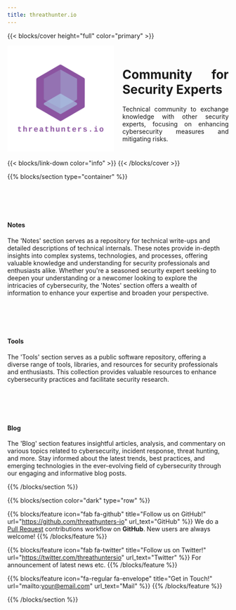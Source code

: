 ```yaml
---
title: threathunter.io
---
```


{{< blocks/cover height="full" color="primary" >}}
<div style="display: flex; align-items: center;">
    <div style="flex: 1; margin-right: 20px;">
        <img src="images/logo_transparent.png" alt="Description of the image" style="max-width: 100%; height: auto;">
    </div>
    <div style="flex: 1; text-align: justify;">
        <h1>Community for Security Experts</h1>
        <p>Technical community to exchange knowledge with other security experts, focusing on enhancing cybersecurity measures and mitigating risks.</p>
    </div>
</div>

{{< blocks/link-down color="info" >}}
{{< /blocks/cover >}}


{{% blocks/section type="container" %}}
<div class="body-container push-up">
  <div class="container">
    <div class="row">
      <div class="col-lg-4">        
        <div class="card-shadow">
          <i class="fa-solid fa-clipboard" style="font-size: 50px; margin-right: 30px;"></i>
          <h4 class="section-text-bold">Notes</h4>
          <p class="section-text">
           The 'Notes' section serves as a repository for technical write-ups and detailed descriptions of technical internals. These notes provide in-depth insights into complex systems, technologies, and processes, offering valuable knowledge and understanding for security professionals and enthusiasts alike. Whether you're a seasoned security expert seeking to deepen your understanding or a newcomer looking to explore the intricacies of cybersecurity, the 'Notes' section offers a wealth of information to enhance your expertise and broaden your perspective.
          </p>
        </div>
      </div>
      <div class="col-lg-4">  
        <div class="card-shadow">
        <i class="fa-solid fa-gear" style="font-size: 50px; margin-right: 30px;"></i>
          <h4 class="section-text-bold">Tools</h4>
          <p class="section-text">
            The 'Tools' section serves as a public software repository, offering a diverse range of tools, libraries, and resources for security professionals and enthusiasts. This collection provides valuable resources to enhance cybersecurity practices and facilitate security research.
          </p>
        </div>
      </div>
      <div class="col-lg-4">        
        <div class="card-shadow">
        <i class="fa-brands fa-blogger" style="font-size: 50px; margin-right: 30px;"></i>
          <h4 class="section-text-bold">Blog</h4>
          <p class="section-text">
            The 'Blog' section features insightful articles, analysis, and commentary on various topics related to cybersecurity, incident response, threat hunting, and more. Stay informed about the latest trends, best practices, and emerging technologies in the ever-evolving field of cybersecurity through our engaging and informative blog posts.
          </p>
        </div>
      </div>
    </div>
  </div>
</div>
{{% /blocks/section %}}

{{% blocks/section color="dark" type="row" %}}

{{% blocks/feature icon="fab fa-github" title="Follow us on GitHub!" url="https://github.com/threathunters-io" url_text="GitHub" %}}
We do a [Pull Request](https://github.com/google/docsy-example/pulls) contributions workflow on **GitHub**. New users are always welcome!
{{% /blocks/feature %}}

{{% blocks/feature icon="fab fa-twitter" title="Follow us on Twitter!" url="https://twitter.com/threathuntersio" url_text="Twitter" %}}
For announcement of latest news etc.
{{% /blocks/feature %}}

{{% blocks/feature icon="fa-regular fa-envelope" title="Get in Touch!" url="mailto:your@email.com" url_text="Mail" %}}
{{% /blocks/feature %}}

{{% /blocks/section %}}
